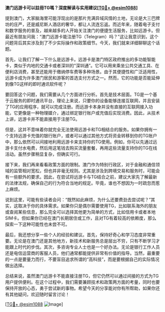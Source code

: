 **澳门远游卡可以註冊TG嗎？深度解读与实用建议[[TG💪+ @esim1088](https://t.me/s/esim1088)]**

提到澳门，大家脑海里可能浮现出的是那片充满异域风情的土地，无论是大三巴牌坊的庄严，还是威尼斯人酒店的奢华，都让人流连忘返。而近年来，随着电子支付和数字服务的普及，越来越多的人开始关注澳门的便捷生活服务，比如远游卡。但最近有朋友问我：“澳门远游卡能注册TG（Telegram）吗？”这让我意识到，这个问题背后其实涉及到了不少实际操作和政策细节。今天，我们就来详细聊聊这个话题。

首先，让我们了解一下什么是远游卡。远游卡是澳门特区政府推出的多功能智能卡，类似于内地的交通卡或者深圳的“深圳通”。它可以用来乘坐公共交通工具、在便利店消费，甚至还能用于缴纳停车费等多种场景。由于其便捷性和广泛适用性，远游卡成为许多澳门居民和游客的首选支付方式之一。然而，它的功能是否能延伸到像TG这样的即时通讯软件呢？

要回答这个问题，我们需要从几个方面进行分析。首先是技术层面。TG是一个基于云服务的即时通讯平台，理论上来说，只要你的设备能够连接互联网，并且安装了TG的应用程序，就可以完成注册。而远游卡本身并没有直接的互联网接入功能，它更像是一种物理媒介，通过绑定银行账户或充值后实现消费。因此，从技术上讲，远游卡并不能直接用于注册TG。

但是，这并不意味着你就完全无法使用远游卡和TG相结合的服务。如果你拥有一个支持远游卡充值的银行账户，或者可以通过其他方式将资金转移到你的TG账户中，那么依然可以间接地利用远游卡来支持你的TG使用。例如，你可以先通过远游卡支付水电费，然后用这笔钱去购买流量套餐，再用这些流量支持你的TG在线活动。虽然步骤稍显复杂，但确实可行。

接下来，我们再来看看政策方面的限制。澳门作为特别行政区，对于金融和通信领域的监管相对宽松，但也并非毫无规则。尤其是涉及到跨境交易和服务时，可能会有一些额外的要求。因此，在尝试将远游卡与TG结合之前，建议大家先了解最新的法律法规，确保自己的行为符合当地的规定。毕竟，谁也不想因为一时疏忽而惹上麻烦。

说到这里，可能有些读者会问：“既然如此麻烦，为什么还要费劲去尝试呢？”其实，这取决于你的具体需求。如果你只是偶尔需要使用TG，比如联系海外的朋友或查阅某些信息，那么完全可以选择其他更为简单的方式，比如信用卡或者本地SIM卡。但如果你已经在澳门长期居住或工作，且对TG有着较高的依赖度，那么探索一下这种可能性也未尝不可。

最后，我还想分享一些个人的经验和建议。首先，保持好奇心和学习态度非常重要。无论是在澳门还是其他地方，新技术和新服务总是层出不穷，只有不断学习才能跟上时代的步伐。其次，多咨询专业人士也是一个好办法。无论是银行工作人员还是电信运营商的客服人员，他们通常都能提供非常有价值的指导。当然，最重要的一点是要量力而行，不要盲目追求所谓的“高科技”，而是要根据自己的实际情况做出选择。

总结来说，虽然澳门远游卡不能直接注册TG，但它仍然可以通过间接的方式为TG用户提供便利。在这个过程中，我们需要兼顾技术和政策两方面的考量，同时也要保持开放的心态，勇于尝试新的事物。希望今天的分享能对你有所帮助，如果你还有其他疑问，欢迎随时留言讨论！

[[TG💪+ @esim1088](https://t.me/s/esim1088) ![Image](https://i.postimg.cc/4NQfJmqS/Snipaste-2025-05-13-00-14-12.png)]